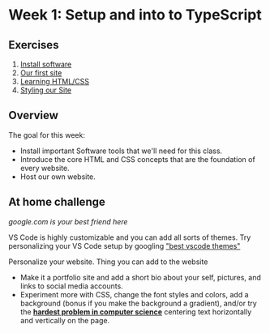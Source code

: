 # Week 1: Setup and into to TypeScript

## Exercises

1. [Install software](/notes/week1/install.md)
1. [Our first site](/notes/week1/first_site.md)
1. [Learning HTML/CSS](/notes/week1/html_css.md)
1. [Styling our Site](/notes/week1/html_css.md)

## Overview

The goal for this week:
- Install important Software tools that we'll need for this class.
- Introduce the core HTML and CSS concepts that are the foundation of every website. 
- Host our own website.

## At home challenge

*google.com is your best friend here*

VS Code is highly customizable and you can add all sorts of themes. Try
personalizing your VS Code setup by googling ["best vscode  themes"](https://www.google.com/search?q=best+vscode+themes&rlz=1C5CHFA_enUS947US947&sxsrf=ALeKk02w2FX2inb7S4ZIXX5j2XBhjoaa-Q%3A1617329832091&ei=qH5mYOaCBcG4tAa5rJCYDw&oq=best+vscode+themes&gs_lcp=Cgdnd3Mtd2l6EAMyBAgjECcyBAgjECcyBQgAELEDMgIIADICCAAyBwgAEIcCEBQyAggAMgIIADICCAAyAggAOgcIABBHELADUJ0JWJ0JYPwPaAJwAngAgAE6iAFokgEBMpgBAKABAaoBB2d3cy13aXrIAQjAAQE&sclient=gws-wiz&ved=0ahUKEwjm9oCRv97vAhVBHM0KHTkWBPMQ4dUDCA0&uact=5)

Personalize your website. Thing you can add to the website

* Make it a portfolio site and add a short bio about your self, pictures, and
  links to social media accounts.
* Experiment more with CSS, change the font styles and colors, add a background
  (bonus if you make the background a gradient), and/or try the **[hardest problem in
  computer science](https://twitter.com/RandallKanna/status/1340410524324880388)**
  centering text horizontally and vertically on the page.
